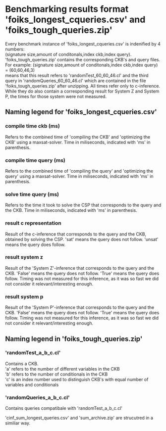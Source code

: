 # Benchmarking results format 'foiks_longest_cqueries.csv' and 'foiks_tough_queries.zip'
Every benchmark instance of 'foiks_longest_cqueries.csv' is indenified by 4 numbers: \
(signature size,amount of conditonals,index ckb,index query). \
'foiks_tough_queries.zip' contains the corresponding CKB's and query files.\
For example: (signature size,amount of conditonals,index ckb,index query) = (60,60,46,3) \
means that this result refers to 'randomTest_60_60_46.cl' and the third query in 'randomQueries_60_60_46.cl' 
which are contained in the file 'foiks_tough_queries.zip' after unzipping.
All times refer only to c-inference. \
While they do also contain a corresponding result for System Z and System P, 
the times for those system were not measured.


## Naming legend for 'foiks_longest_cqueries.csv'
### compile time ckb (ms) 
Refers to the combined time of 'compiling the CKB' and 'optimizing the CKB' using a maxsat-solver.
Time in miliseconds, indicated with 'ms' in parenthesis.

### compile time query (ms)	
Refers to the combined time of 'compiling the query' and 'optimizing the query' using a maxsat-solver.
Time in miliseconds, indicated with 'ms' in parenthesis.

### solve time query (ms)	
Refers to the time it took to solve the CSP that corresponds to the query and the CKB.
Time in miliseconds, indicated with 'ms' in parenthesis.

### result c representation	
Result of the c-inference that corresponds to the query and the CKB, obtained by solving the CSP.
'sat' means the query does not follow.
'unsat' means the query does follow.

### result system z	
Result of the 'System Z'-inference that corresponds to the query and the CKB.
'False' means the query does not follow.
'True' means the query does follow.
Timing was not measured for this inference, as it was so fast we did not consider it relevant/interesting enough.

### result system p
Result of the 'System P'-inference that corresponds to the query and the CKB.
'False' means the query does not follow.
'True' means the query does follow.
Timing was not measured for this inference, as it was so fast we did not consider it relevant/interesting enough.

## Naming legend in 'foiks_tough_queries.zip'
### 'randomTest_a_b_c.cl'
Contains a CKB. \
'a' refers to the number of different variables in the CKB \
'b' refers to the number of conditionals in the CKB \
'c' is an index number used to distinguish CKB's with equal number of variables and conditionals

### 'randomQueries_a_b_c.cl'
Contains queries compatibale with 'randomTest_a_b_c.cl'




'cinf_sum_longest_queries.csv' and 'sum_archive.zip' are strucutred in a similiar way. 
